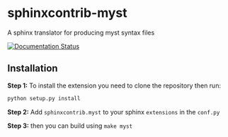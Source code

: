 # sphinxcontrib-myst
A sphinx translator for producing myst syntax files

[![Documentation Status](https://readthedocs.org/projects/sphinxcontrib-myst/badge/?version=latest)](https://sphinxcontrib-myst.readthedocs.io/en/latest/?badge=latest)
  

## Installation

**Step 1:** To install the extension you need to clone the repository then run:

```bash
python setup.py install
```

**Step 2:** Add `sphinxcontrib.myst` to your sphinx `extensions` in the `conf.py`

**Step 3:** then you can build using `make myst`
